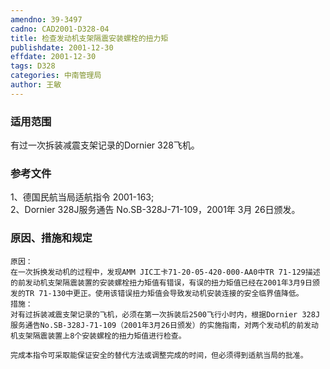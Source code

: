 ```yaml
---
amendno: 39-3497  
cadno: CAD2001-D328-04  
title: 检查发动机支架隔震安装螺栓的扭力矩  
publishdate: 2001-12-30  
effdate: 2001-12-30  
tags: D328  
categories: 中南管理局  
author: 王敏  
---
```

  
### 适用范围  
有过一次拆装减震支架记录的Dornier 328飞机。  
  
<!--more-->  
### 参考文件  
1、德国民航当局适航指令 2001-163;  
2、Dornier 328J服务通告 No.SB-328J-71-109，2001年 3月 26日颁发。  
  
### 原因、措施和规定  
    原因：  
    在一次拆换发动机的过程中，发现AMM JIC工卡71-20-05-420-000-AA0中TR 71-129描述的前发动机支架隔震装置的安装螺栓扭力矩值有错误，有误的扭力矩值已经在2001年3月9日颁发的TR 71-130中更正。使用该错误扭力矩值会导致发动机安装连接的安全临界值降低。  
    措施：  
    对有过拆装减震支架记录的飞机，必须在第一次拆装后2500飞行小时内，根据Dornier 328J服务通告No.SB-328J-71-109（2001年3月26日颁发）的实施指南，对两个发动机的前发动机支架隔震装置上8个安装螺栓的扭力矩值进行检查。  
  
    完成本指令可采取能保证安全的替代方法或调整完成的时间，但必须得到适航当局的批准。  

